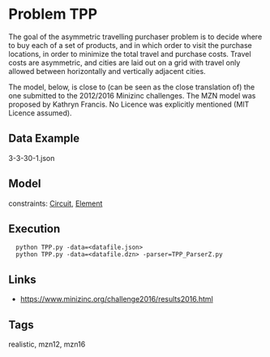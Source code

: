# Problem TPP

The goal of the asymmetric travelling purchaser problem is to decide where to buy each of a set of products,
and in which order to visit the purchase locations, in order to minimize the total travel and purchase costs.
Travel costs are asymmetric, and cities are laid out on a grid with travel only allowed between horizontally and vertically adjacent cities.

The model, below, is close to (can be seen as the close translation of) the one submitted to the 2012/2016 Minizinc challenges.
The MZN model was proposed by Kathryn Francis.
No Licence was explicitly mentioned (MIT Licence assumed).

## Data Example
  3-3-30-1.json

## Model
  constraints: [Circuit](http://pycsp.org/documentation/constraints/Circuit), [Element](http://pycsp.org/documentation/constraints/Element)

## Execution
```
  python TPP.py -data=<datafile.json>
  python TPP.py -data=<datafile.dzn> -parser=TPP_ParserZ.py
```

## Links
  - https://www.minizinc.org/challenge2016/results2016.html

## Tags
  realistic, mzn12, mzn16
